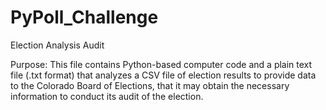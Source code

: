 # PyPoll_Challenge
Election Analysis Audit

Purpose: This file contains Python-based computer code and a plain text  file (.txt format) that analyzes a CSV file of election results to provide data to the Colorado Board of Elections, that it may obtain the necessary information to conduct its audit of the election.
